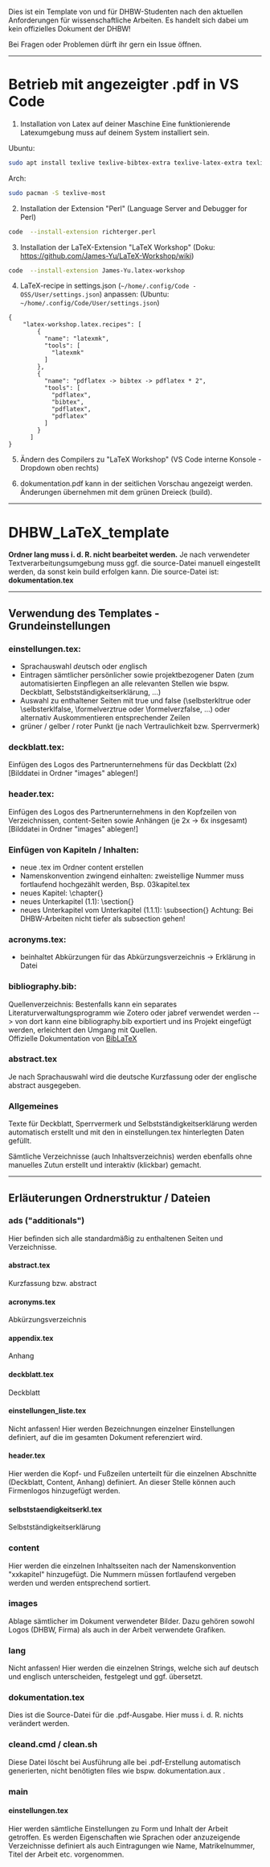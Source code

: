 Dies ist ein Template von und für DHBW-Studenten nach den aktuellen Anforderungen für wissenschaftliche Arbeiten. Es handelt sich dabei um kein offizielles Dokument der DHBW!

Bei Fragen oder Problemen dürft ihr gern ein Issue öffnen.
_____________________________
# Betrieb mit angezeigter .pdf in VS Code
1. Installation von Latex auf deiner Maschine
Eine funktionierende Latexumgebung muss auf deinem System installiert sein.

Ubuntu:
```sh
sudo apt install texlive texlive-bibtex-extra texlive-latex-extra texlive-science texlive-lang-german
```
Arch: 
```sh
sudo pacman -S texlive-most
```

2. Installation der Extension "Perl" (Language Server and Debugger for Perl)
```sh
code  --install-extension richterger.perl
```

3. Installation der LaTeX-Extension "LaTeX Workshop" (Doku: https://github.com/James-Yu/LaTeX-Workshop/wiki)
```sh
code  --install-extension James-Yu.latex-workshop
```

4. LaTeX-recipe in settings.json (`~/home/.config/Code - OSS/User/settings.json`) anpassen: 
(Ubuntu: `~/home/.config/Code/User/settings.json`)

``` 
{
    "latex-workshop.latex.recipes": [
        {
          "name": "latexmk",
          "tools": [
            "latexmk"
          ]
        },
        {
          "name": "pdflatex -> bibtex -> pdflatex * 2",
          "tools": [
            "pdflatex",
            "bibtex",
            "pdflatex",
            "pdflatex"
          ]
        }
      ]
}
``` 

5. Ändern des Compilers zu "LaTeX Workshop" (VS Code interne Konsole - Dropdown oben rechts)

6. dokumentation.pdf kann in der seitlichen Vorschau angezeigt werden. Änderungen übernehmen mit dem grünen Dreieck (build).
_______________________
# DHBW_LaTeX_template

**Ordner lang muss i. d. R. nicht bearbeitet werden.**
Je nach verwendeter Textverarbeitungsumgebung muss ggf. die source-Datei manuell eingestellt werden, da sonst kein build erfolgen kann. 
Die source-Datei ist: **dokumentation.tex**
_______________________
## Verwendung des Templates - Grundeinstellungen

### einstellungen.tex:
- Sprachauswahl *de*utsch oder *en*glisch
- Eintragen sämtlicher persönlicher sowie projektbezogener Daten (zum automatisierten Einpflegen an alle relevanten Stellen wie bspw. Deckblatt, Selbstständigkeitserklärung, ...)
- Auswahl zu enthaltener Seiten mit true und false (\selbsterkltrue oder \selbsterklfalse, \formelverztrue oder \formelverzfalse, ...) oder alternativ Auskommentieren entsprechender Zeilen
- grüner / gelber / roter Punkt (je nach Vertraulichkeit bzw. Sperrvermerk)

### deckblatt.tex:
Einfügen des Logos des Partnerunternehmens für das Deckblatt (2x) [Bilddatei in Ordner "images" ablegen!]

### header.tex:
Einfügen des Logos des Partnerunternehmens in den Kopfzeilen von Verzeichnissen, content-Seiten sowie Anhängen (je 2x -> 6x insgesamt) [Bilddatei in Ordner "images" ablegen!]

### Einfügen von Kapiteln / Inhalten:
- neue .tex im Ordner content erstellen
- Namenskonvention zwingend einhalten: zweistellige Nummer muss fortlaufend hochgezählt werden, Bsp. 03kapitel.tex 
- neues Kapitel: \chapter{}
- neues Unterkapitel (1.1): \section{}
- neues Unterkapitel vom Unterkapitel (1.1.1): \subsection{}
Achtung: Bei DHBW-Arbeiten nicht tiefer als subsection gehen!
  
### acronyms.tex:
- beinhaltet Abkürzungen für das Abkürzungsverzeichnis -> Erklärung in Datei

### bibliography.bib:
Quellenverzeichnis: Bestenfalls kann ein separates Literaturverwaltungsprogramm wie Zotero oder jabref verwendet werden --> von dort kann eine bibliography.bib exportiert und ins Projekt eingefügt werden, erleichtert den Umgang mit Quellen. <br>
Offizielle Dokumentation von [BibLaTeX](https://mirror.informatik.hs-fulda.de/tex-archive/info/translations/biblatex/de/biblatex-de-Benutzerhandbuch.pdf#9)

### abstract.tex
Je nach Sprachauswahl wird die deutsche Kurzfassung oder der englische abstract ausgegeben.

### Allgemeines

Texte für Deckblatt, Sperrvermerk und Selbstständigkeitserklärung werden automatisch erstellt und mit den in einstellungen.tex hinterlegten Daten gefüllt.

Sämtliche Verzeichnisse (auch Inhaltsverzeichnis) werden ebenfalls ohne manuelles Zutun erstellt und interaktiv (klickbar) gemacht.

-------------------------------------
## Erläuterungen Ordnerstruktur / Dateien
### ads ("additionals")
Hier befinden sich alle standardmäßig zu enthaltenen Seiten und Verzeichnisse.

#### abstract.tex
Kurzfassung bzw. abstract

#### acronyms.tex
Abkürzungsverzeichnis

#### appendix.tex
Anhang

#### deckblatt.tex
Deckblatt

#### einstellungen_liste.tex
Nicht anfassen! Hier werden Bezeichnungen einzelner Einstellungen definiert, auf die im gesamten Dokument referenziert wird.

#### header.tex
Hier werden die Kopf- und Fußzeilen unterteilt für die einzelnen Abschnitte (Deckblatt, Content, Anhang) definiert. An dieser Stelle können auch Firmenlogos hinzugefügt werden.

#### selbststaendigkeitserkl.tex
Selbstständigkeitserklärung

### content
Hier werden die einzelnen Inhaltsseiten nach der Namenskonvention "xxkapitel" hinzugefügt. Die Nummern müssen fortlaufend vergeben werden und werden entsprechend sortiert.

### images
Ablage sämtlicher im Dokument verwendeter Bilder. Dazu gehören sowohl Logos (DHBW, Firma) als auch in der Arbeit verwendete Grafiken.

### lang
Nicht anfassen! Hier werden die einzelnen Strings, welche sich auf deutsch und englisch unterscheiden, festgelegt und ggf. übersetzt.

### dokumentation.tex
Dies ist die Source-Datei für die .pdf-Ausgabe. Hier muss i. d. R. nichts verändert werden.

### cleand.cmd / clean.sh
Diese Datei löscht bei Ausführung alle bei .pdf-Erstellung automatisch generierten, nicht benötigten files wie bspw. dokumentation.aux .

### main
#### einstellungen.tex
Hier werden sämtliche Einstellungen zu Form und Inhalt der Arbeit getroffen. Es werden Eigenschaften wie Sprachen oder anzuzeigende Verzeichnisse definiert als auch Eintragungen wie Name, Matrikelnummer, Titel der Arbeit etc. vorgenommen.

